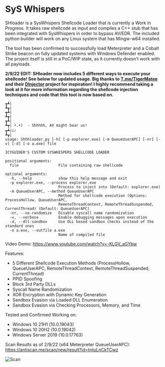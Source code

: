 # SyS Whispers
SHloader is a SysWhispers Shellcode Loader that is currently a Work in Progress. It takes raw shellcode as input and compiles a C++ stub that has been integrated with SysWhispers in order to bypass AV/EDR. The included python builder will work on any Linux system that has Mingw-w64 installed. 

The tool has been confirmed to successfully load Meterpreter and a Cobalt Strike beacon on fully updated systems with Windows Defender enabled. The project itself is still in a PoC/WIP state, as it currently doesn't work with all payloads.

**2/9/22 EDIT: SHloader now includes 5 different ways to execute your shellcode! See below for updated usage. Big thanks to [T.me/TigerMatee](https://github.com/snovvcrash) and their [DInjector](https://github.com/snovvcrash/DInjector) project for inspiration! I highly recommend taking a look at it for more information regarding the shellcode injection techniques and code that this tool is now based on.**

```
┳┻|
┻┳|
┳┻|
┻┳|
┳┻| _
┻┳| •.•)  - Shhhhh, AV might hear us! 
┳┻|⊂ﾉ   
┻┳|
usage: Shhhloader.py [-h] [-p explorer.exe] [-m QueueUserAPC] [-nr] [-v] [-d] [-o a.exe] file

ICYGUIDER'S CUSTOM SYSWHISPERS SHELLCODE LOADER

positional arguments:
  file                  File containing raw shellcode

optional arguments:
  -h, --help            show this help message and exit
  -p explorer.exe, --process explorer.exe
                        Process to inject into (Default: explorer.exe)
  -m QueueUserAPC, --method QueueUserAPC
                        Method for shellcode execution (Options: ProcessHollow, QueueUserAPC,
                        RemoteThreadContext, RemoteThreadSuspended, CurrentThread) (Default: QueueUserAPC)
  -nr, --no-randomize   Disable syscall name randomization
  -v, --verbose         Enable debugging messages upon execution
  -d, --dll-sandbox     Use DLL based sandbox checks instead of the standard ones
  -o a.exe, --outfile a.exe
                        Name of compiled file
```
Video Demo: https://www.youtube.com/watch?v=-KLGV_aGYbw

Features:
* 5 Different Shellcode Execution Methods (ProcessHollow, QueueUserAPC, RemoteThreadContext, RemoteThreadSuspended, CurrentThread)
* PPID Spoofing
* Block 3rd Party DLLs
* Syscall Name Randomization
* XOR Encryption with Dynamic Key Generation
* Sandbox Evasion via Loaded DLL Enumeration
* Sandbox Evasion via Checking Processors, Memory, and Time

Tested and Confirmed Working on:
* Windows 10 21H1 (10.0.19043)
* Windows 10 20H2 (10.0.19042)
* Windows Server 2019 (10.0.17763)

Scan Results as of 2/9/22 (x64 Meterpreter QueueUserAPC): https://antiscan.me/scan/new/result?id=tntuLnCkTCwz

![Scan](https://antiscan.me/images/result/tntuLnCkTCwz.png)
